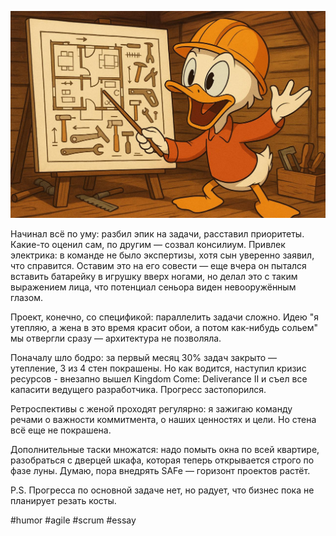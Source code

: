 ![alt text](Я-внедрил-скрам.png)

Начинал всё по уму: разбил эпик на задачи, расставил приоритеты. Какие-то оценил сам, по другим — созвал консилиум. Привлек электрика: в команде не было экспертизы, хотя сын уверенно заявил, что справится. Оставим это на его совести — еще вчера он пытался вставить батарейку в игрушку вверх ногами, но делал это с таким выражением лица, что потенциал сеньора виден невооружённым глазом.

Проект, конечно, со спецификой: параллелить задачи сложно. Идею "я утепляю, а жена в это время красит обои, а потом как-нибудь сольем" мы отвергли сразу — архитектура не позволяла.

Поначалу шло бодро: за первый месяц 30% задач закрыто — утепление, 3 из 4 стен покрашены. Но как водится, наступил кризис ресурсов - внезапно вышел Kingdom Come: Deliverance II и съел все капасити ведущего разработчика. Прогресс застопорился.

Ретроспективы с женой проходят регулярно: я зажигаю команду речами о важности коммитмента, о наших ценностях и цели. Но стена всё еще не покрашена.

Дополнительные таски множатся: надо помыть окна по всей квартире, разобраться с дверцей шкафа, которая теперь открывается строго по фазе луны. Думаю, пора внедрять SAFe — горизонт проектов растёт.

P.S. Прогресса по основной задаче нет, но радует, что бизнес пока не планирует резать косты.

#humor #agile #scrum #essay